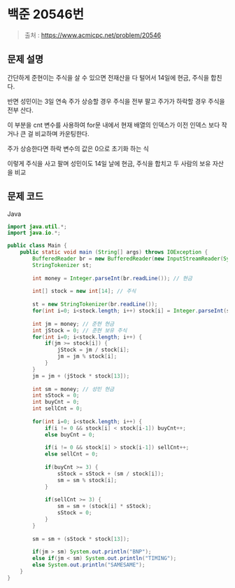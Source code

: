 # 백준 20546번

>  출처 : https://www.acmicpc.net/problem/20546

## 문제 설명
간단하게 준현이는 주식을 살 수 있으면 전재산을 다 털어서 14일에 현금, 주식을 합친다.

반면 성민이는 3일 연속 주가 상승할 경우 주식을 전부 팔고 주가가 하락할 경우 주식을 전부 산다.

이 부분을 cnt 변수를 사용하여 for문 내에서 현재 배열의 인덱스가 이전 인덱스 보다 작거나 큰 걸 비교하며 카운팅한다.

주가 상승한다면 하락 변수의 값은 0으로 초기화 하는 식

이렇게 주식을 사고 팔며 성민이도 14일 날에 현금, 주식을 합치고 두 사람의 보유 자산을 비교

## 문제 코드
Java

```java
import java.util.*;
import java.io.*;

public class Main {
	public static void main (String[] args) throws IOException {
		BufferedReader br = new BufferedReader(new InputStreamReader(System.in));
		StringTokenizer st;
		
		int money = Integer.parseInt(br.readLine()); // 현금
		
		int[] stock = new int[14]; // 주식
		
		st = new StringTokenizer(br.readLine());
		for(int i=0; i<stock.length; i++) stock[i] = Integer.parseInt(st.nextToken());
		
		int jm = money; // 준현 현금
		int jStock = 0; // 준현 보유 주식
		for(int i=0; i<stock.length; i++) {
			if(jm >= stock[i]) { 
				jStock = jm / stock[i];
				jm = jm % stock[i];
			}
		}
		jm = jm + (jStock * stock[13]);
		
		int sm = money; // 성민 현금
		int sStock = 0;
		int buyCnt = 0;
		int sellCnt = 0;
		
		for(int i=0; i<stock.length; i++) {
			if(i != 0 && stock[i] < stock[i-1]) buyCnt++;
			else buyCnt = 0;
			
			if(i != 0 && stock[i] > stock[i-1]) sellCnt++;
			else sellCnt = 0;
			
			if(buyCnt >= 3) {
				sStock = sStock + (sm / stock[i]);
				sm = sm % stock[i];
			}
			
			if(sellCnt >= 3) {
				sm = sm + (stock[i] * sStock);
				sStock = 0;
			}
		}
		
		sm = sm + (sStock * stock[13]);
		
		if(jm > sm) System.out.println("BNP");
		else if(jm < sm) System.out.println("TIMING");
		else System.out.println("SAMESAME");
	}
}
